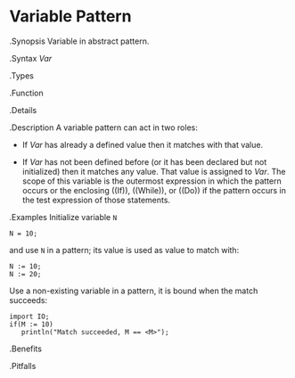 # Variable Pattern

.Synopsis
Variable in abstract pattern.

.Syntax
_Var_

.Types

.Function

.Details

.Description
A variable pattern can act in two roles:

* If _Var_ has already a defined value then it matches with that value.

*  If _Var_ has not been defined before (or it has been declared but not initialized) then it matches any value. 
    That value is assigned to _Var_. The scope of this variable is the outermost expression in which the pattern occurs
or the enclosing ((If)), ((While)), or ((Do)) if the pattern occurs in the test expression of those statements.

.Examples
Initialize variable `N`
```rascal-shell
N = 10;
```
and use `N` in a pattern; its value is used as value to match with:
```rascal-shell,continue
N := 10;
N := 20;
```
Use a non-existing variable in a pattern, it is bound when the match succeeds:
```rascal-shell,continue
import IO;
if(M := 10)
   println("Match succeeded, M == <M>");
```

.Benefits

.Pitfalls

